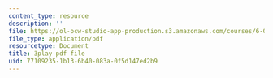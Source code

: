 ```yaml
---
content_type: resource
description: ''
file: https://ol-ocw-studio-app-production.s3.amazonaws.com/courses/6-001-structure-and-interpretation-of-computer-programs-spring-2005/771092351b136b40083a0f5d147ed2b9_QVEOq5k6Xi0.pdf
file_type: application/pdf
resourcetype: Document
title: 3play pdf file
uid: 77109235-1b13-6b40-083a-0f5d147ed2b9
---
```

